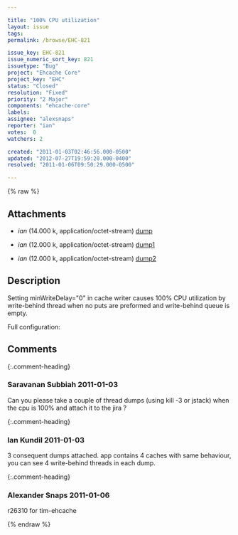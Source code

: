 ```yaml
---

title: "100% CPU utilization"
layout: issue
tags: 
permalink: /browse/EHC-821

issue_key: EHC-821
issue_numeric_sort_key: 821
issuetype: "Bug"
project: "Ehcache Core"
project_key: "EHC"
status: "Closed"
resolution: "Fixed"
priority: "2 Major"
components: "ehcache-core"
labels: 
assignee: "alexsnaps"
reporter: "ian"
votes:  0
watchers: 2

created: "2011-01-03T02:46:56.000-0500"
updated: "2012-07-27T19:59:20.000-0400"
resolved: "2011-01-06T09:50:29.000-0500"

---
```




{% raw %}


## Attachments

* <em>ian</em> (14.000 k, application/octet-stream) [dump](/attachments/EHC/EHC-821/dump)

* <em>ian</em> (12.000 k, application/octet-stream) [dump1](/attachments/EHC/EHC-821/dump1)

* <em>ian</em> (12.000 k, application/octet-stream) [dump2](/attachments/EHC/EHC-821/dump2)




## Description

<div markdown="1" class="description">

Setting minWriteDelay="0" in cache writer causes 100% CPU utilization by write-behind thread when no puts are preformed and write-behind queue is empty.

Full configuration:
<cache name="u" maxElementsInMemory="10000" eternal="false"
		overflowToDisk="false" diskSpoolBufferSizeMB="20" timeToIdleSeconds="60"
		timeToLiveSeconds="60" memoryStoreEvictionPolicy="LFU" copyOnRead="true"
		copyOnWrite="false">
		<cacheEventListenerFactory
			class="net.sf.ehcache.distribution.RMICacheReplicatorFactory"
			properties="replicateAsynchronously=true, replicatePuts=true, replicateUpdates=true, 
			replicateUpdatesViaCopy=true, replicateRemovals=true,asynchronousReplicationIntervalMillis=10 "/>
		<cacheLoaderFactory class="com.rsa.cache.CacheDAOLoaderFactory"/>
		<bootstrapCacheLoaderFactory
			class="net.sf.ehcache.distribution.RMIBootstrapCacheLoaderFactory"
			properties="bootstrapAsynchronously=true, maximumChunkSizeBytes=5000000"
			propertySeparator=","/>
		<cacheWriter writeMode="write-behind" maxWriteDelay="2"
			minWriteDelay="0" rateLimitPerSecond="100" writeCoalescing="false"
			writeBatching="true" writeBatchSize="100" retryAttempts="2"
			retryAttemptDelaySeconds="5">
			<cacheWriterFactory class="com.rsa.cache.CacheDAOWriterFactory" />
		</cacheWriter>
	</cache>


</div>

## Comments


{:.comment-heading}
### **Saravanan Subbiah** <span class="date">2011-01-03</span>

<div markdown="1" class="comment">

Can you please take a couple of thread dumps (using kill -3 or jstack) when the cpu is 100% and attach it to the jira ? 

</div>


{:.comment-heading}
### **Ian Kundil** <span class="date">2011-01-03</span>

<div markdown="1" class="comment">

3 consequent dumps attached. app contains 4 caches with same behaviour, you can see 4 write-behind threads in each dump. 

</div>


{:.comment-heading}
### **Alexander Snaps** <span class="date">2011-01-06</span>

<div markdown="1" class="comment">

r26310 for tim-ehcache

</div>



{% endraw %}
